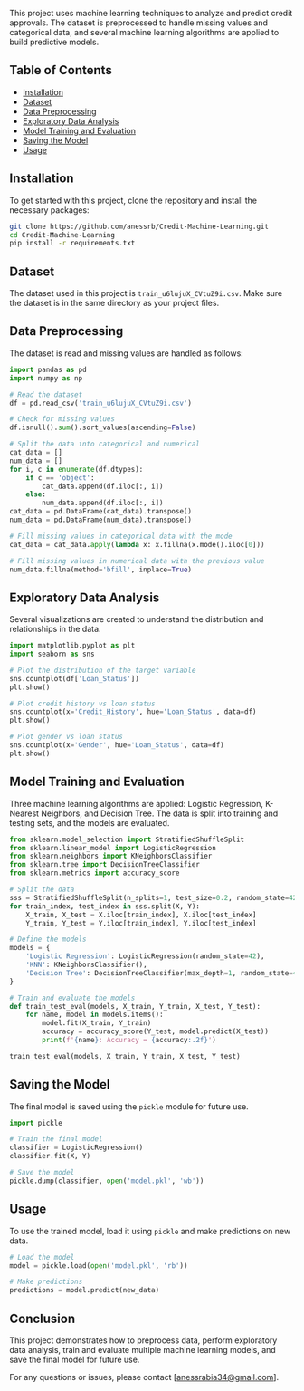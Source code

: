 

This project uses machine learning techniques to analyze and predict credit approvals. The dataset is preprocessed to handle missing values and categorical data, and several machine learning algorithms are applied to build predictive models.

## Table of Contents
- [Installation](#installation)
- [Dataset](#dataset)
- [Data Preprocessing](#data-preprocessing)
- [Exploratory Data Analysis](#exploratory-data-analysis)
- [Model Training and Evaluation](#model-training-and-evaluation)
- [Saving the Model](#saving-the-model)
- [Usage](#usage)

## Installation
To get started with this project, clone the repository and install the necessary packages:
```bash
git clone https://github.com/anessrb/Credit-Machine-Learning.git
cd Credit-Machine-Learning
pip install -r requirements.txt
```

## Dataset
The dataset used in this project is `train_u6lujuX_CVtuZ9i.csv`. Make sure the dataset is in the same directory as your project files.

## Data Preprocessing
The dataset is read and missing values are handled as follows:

```python
import pandas as pd
import numpy as np

# Read the dataset
df = pd.read_csv('train_u6lujuX_CVtuZ9i.csv')

# Check for missing values
df.isnull().sum().sort_values(ascending=False)

# Split the data into categorical and numerical
cat_data = []
num_data = []
for i, c in enumerate(df.dtypes):
    if c == 'object':
        cat_data.append(df.iloc[:, i])
    else:
        num_data.append(df.iloc[:, i])
cat_data = pd.DataFrame(cat_data).transpose()
num_data = pd.DataFrame(num_data).transpose()

# Fill missing values in categorical data with the mode
cat_data = cat_data.apply(lambda x: x.fillna(x.mode().iloc[0]))

# Fill missing values in numerical data with the previous value
num_data.fillna(method='bfill', inplace=True)
```

## Exploratory Data Analysis
Several visualizations are created to understand the distribution and relationships in the data.

```python
import matplotlib.pyplot as plt
import seaborn as sns

# Plot the distribution of the target variable
sns.countplot(df['Loan_Status'])
plt.show()

# Plot credit history vs loan status
sns.countplot(x='Credit_History', hue='Loan_Status', data=df)
plt.show()

# Plot gender vs loan status
sns.countplot(x='Gender', hue='Loan_Status', data=df)
plt.show()
```

## Model Training and Evaluation
Three machine learning algorithms are applied: Logistic Regression, K-Nearest Neighbors, and Decision Tree. The data is split into training and testing sets, and the models are evaluated.

```python
from sklearn.model_selection import StratifiedShuffleSplit
from sklearn.linear_model import LogisticRegression
from sklearn.neighbors import KNeighborsClassifier
from sklearn.tree import DecisionTreeClassifier
from sklearn.metrics import accuracy_score

# Split the data
sss = StratifiedShuffleSplit(n_splits=1, test_size=0.2, random_state=42)
for train_index, test_index in sss.split(X, Y):
    X_train, X_test = X.iloc[train_index], X.iloc[test_index]
    Y_train, Y_test = Y.iloc[train_index], Y.iloc[test_index]

# Define the models
models = {
    'Logistic Regression': LogisticRegression(random_state=42),
    'KNN': KNeighborsClassifier(),
    'Decision Tree': DecisionTreeClassifier(max_depth=1, random_state=42),
}

# Train and evaluate the models
def train_test_eval(models, X_train, Y_train, X_test, Y_test):
    for name, model in models.items():
        model.fit(X_train, Y_train)
        accuracy = accuracy_score(Y_test, model.predict(X_test))
        print(f'{name}: Accuracy = {accuracy:.2f}')

train_test_eval(models, X_train, Y_train, X_test, Y_test)
```

## Saving the Model
The final model is saved using the `pickle` module for future use.

```python
import pickle

# Train the final model
classifier = LogisticRegression()
classifier.fit(X, Y)

# Save the model
pickle.dump(classifier, open('model.pkl', 'wb'))
```

## Usage
To use the trained model, load it using `pickle` and make predictions on new data.

```python
# Load the model
model = pickle.load(open('model.pkl', 'rb'))

# Make predictions
predictions = model.predict(new_data)
```

## Conclusion
This project demonstrates how to preprocess data, perform exploratory data analysis, train and evaluate multiple machine learning models, and save the final model for future use.

For any questions or issues, please contact [anessrabia34@gmail.com].
